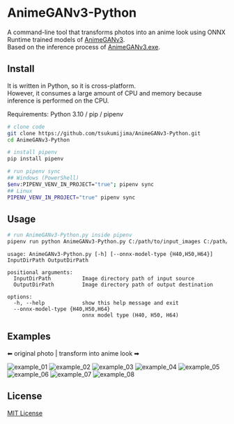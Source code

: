 
# AnimeGANv3-Python

A command-line tool that transforms photos into an anime look using ONNX Runtime trained models of [AnimeGANv3](https://github.com/TachibanaYoshino/AnimeGANv3).  
Based on the inference process of [AnimeGANv3.exe](https://github.com/TachibanaYoshino/AnimeGANv3/blob/master/AnimeGANv3/AnimeGANv3.exe).

## Install

It is written in Python, so it is cross-platform.  
However, it consumes a large amount of CPU and memory because inference is performed on the CPU.

Requirements: Python 3.10 / pip / pipenv

```bash
# clone code
git clone https://github.com/tsukumijima/AnimeGANv3-Python.git
cd AnimeGANv3-Python

# install pipenv
pip install pipenv

# run pipenv sync
## Windows (PowerShell)
$env:PIPENV_VENV_IN_PROJECT="true"; pipenv sync
## Linux
PIPENV_VENV_IN_PROJECT="true" pipenv sync
```

## Usage

```bash
# run AnimeGANv3-Python.py inside pipenv
pipenv run python AnimeGANv3-Python.py C:/path/to/input_images C:/path/to/output_images --onnx-model-type H40
```

```
usage: AnimeGANv3-Python.py [-h] [--onnx-model-type {H40,H50,H64}] InputDirPath OutputDirPath

positional arguments:
  InputDirPath          Image directory path of input source
  OutputDirPath         Image directory path of output destination

options:
  -h, --help            show this help message and exit
  --onnx-model-type {H40,H50,H64}
                        onnx model type (H40, H50, H64)
```

## Examples

⬅ original photo | transform into anime look ➡

![example_01](https://user-images.githubusercontent.com/39271166/191425491-2900b532-e5b4-497a-9b3c-d539fdec8469.jpg)
![example_02](https://user-images.githubusercontent.com/39271166/191425500-726c1691-7b84-4e1b-8f06-9ce60cddb7c4.jpg)
![example_03](https://user-images.githubusercontent.com/39271166/191425514-179d30f9-adc8-4c33-a8e1-cf590ffb08ff.jpg)
![example_04](https://user-images.githubusercontent.com/39271166/191425533-5d530f6f-b19a-419f-9952-86c334540c0f.jpg)
![example_05](https://user-images.githubusercontent.com/39271166/191425459-e6aded57-9eae-4885-8d64-4ad9f471a665.jpg)
![example_06](https://user-images.githubusercontent.com/39271166/191425470-ecab3470-e6c6-4465-8771-37de595f3079.jpg)
![example_07](https://user-images.githubusercontent.com/39271166/191425480-41273edb-1f88-43dd-a32f-1434be0b5234.jpg)
![example_08](https://user-images.githubusercontent.com/39271166/191425483-da3d9d3c-74fc-4e71-8de4-05ec0a51f27e.jpg)

## License

[MIT License](License.txt)
